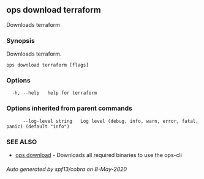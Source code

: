 ## ops download terraform

Downloads terraform

### Synopsis

Downloads terraform.

```
ops download terraform [flags]
```

### Options

```
  -h, --help   help for terraform
```

### Options inherited from parent commands

```
      --log-level string   Log level (debug, info, warn, error, fatal, panic) (default "info")
```

### SEE ALSO

* [ops download](ops_download.md)	 - Downloads all required binaries to use the ops-cli

###### Auto generated by spf13/cobra on 8-May-2020
